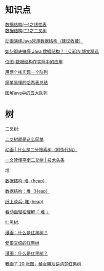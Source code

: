 # 知识点

[数据结构(一)之线性表](https://www.cnblogs.com/chengxiao/p/5979059.html)  
[数据结构(二)之二叉树](https://www.cnblogs.com/chengxiao/p/6395265.html)

[动画演绎Java常用数据结构（建议收藏）](https://mp.weixin.qq.com/s/ECq6Ws7ZyfA06uVkCFig6g)

[如何彻底搞懂 Java 数据结构？｜CSDN 博文精选](https://mp.weixin.qq.com/s/ipy6avfnzIP7R6Qxj1BMpw)

[位图-数据结构在实际中的应用](https://jiajunhuang.com/tutorial/data_structure/bitmap.md?hmsr=toutiao.io&utm_medium=toutiao.io&utm_source=toutiao.io)

[用两个栈实现一个队列](https://mp.weixin.qq.com/s/FhSBIG60eNOL5_WXalQbtg)

[简单易懂的哈希表总结](https://mp.weixin.qq.com/s/AgkHMhITtOTf9y3jrrxsfQ)

[图解java中的五大队列](https://mp.weixin.qq.com/s/27MSDRZ82RVS7DTcyVPH1Q)

# 树

二叉树:

[二叉树就是这么简单](https://juejin.im/post/5ab5a01d518825555c1d9a24)

[动画 | 什么是二分搜索树（附伪代码）](https://mp.weixin.qq.com/s/0nubI8XPcUJYAaEk-Eomrg)

[一文读懂平衡二叉树 | 技术头条](https://mp.weixin.qq.com/s/AYWe67uhB466GcJoWehx5A)

堆:

[数据结构-堆（heap）](https://blog.csdn.net/juanqinyang/article/details/51418629)

[数据结构：堆（Heap）](https://www.jianshu.com/p/6b526aa481b1)

[纸上谈兵: 堆 (heap)](https://www.cnblogs.com/vamei/archive/2013/03/20/2966612.html)

[看动画轻松理解「 堆 」](https://www.cxyxiaowu.com/1943.html)

红黑树:

[漫画：什么是红黑树？](https://juejin.im/post/5a27c6946fb9a04509096248)

[爱恨交织的红黑树](https://mp.weixin.qq.com/s/oisJz1vz6z3N8G8xyJWI7Q)

[漫画：什么是红黑树？](https://mp.weixin.qq.com/s/E8KTTZHCmr9e0jHO3DosNQ)

[我画了 20 张图，给女朋友讲清楚红黑树](https://mp.weixin.qq.com/s/Un1LuUo4LDQC8Sl-mfg4og)

